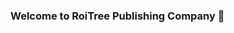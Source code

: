 ### Welcome to RoiTree Publishing Company 👋

<!--
**roitree/roitree** is a ✨ _special_ ✨ repository because its `README.md` (this file) appears on your GitHub profile.

- 🔭 We're building up our webpage for RoiTree Publishing Company. 
- 🌱 We’re currently learning how to use HTML, CSS, Java Script, etc. 
- 👯 We’re working on several books which are to make debuts in 2021. 
- 💬 Ask me about publishing books offline and online
- 📫 How to reach me: email us at roitree01@gmail.com


